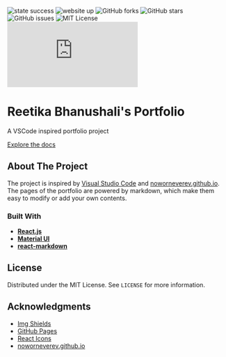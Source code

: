 ![state success](https://img.shields.io/badge/state-success-green.svg)
![website up](https://img.shields.io/website-up-down-green-red/http/shields.io.svg)
![GitHub forks](https://img.shields.io/github/forks/ReetikaNEU/rbhanushali.github.io.svg?style=social&label=Fork)
![GitHub stars](https://img.shields.io/github/stars/ReetikaNEU/rbhanushali.github.io.svg?style=social&label=Stars)
![GitHub issues](https://img.shields.io/github/issues/ReetikaNEU/rbhanushali.github.io.svg)
![MIT License](https://img.shields.io/github/license/ReetikaNEU/rbhanushali.github.io.svg)
![LinkedIn](https://github.com/ReetikaNEU/rbhanushali.github.io/blob/main/LICENSE.md)

# Reetika Bhanushali's Portfolio

A VSCode inspired portfolio project

[Explore the docs](https://github.com/noworneverev/react-vscode-portfolio/blob/main/README.md)

## About The Project

The project is inspired by [Visual Studio Code](https://github.com/microsoft/vscode) and [noworneverev.github.io](https://github.com/noworneverev/react-vscode-portfolio). The pages of the portfolio are powered by markdown, which make them easy to modify or add your own contents.

### Built With

- **[React.js](https://reactjs.org/)**
- **[Material UI](https://github.com/mui/material-ui)**
- **[react-markdown](https://github.com/remarkjs/react-markdown)**

## License

Distributed under the MIT License. See `LICENSE` for more information.

## Acknowledgments

- [Img Shields](https://shields.io/)
- [GitHub Pages](https://pages.github.com/)
- [React Icons](https://react-icons.github.io/react-icons/search/)
- [noworneverev.github.io](https://github.com/noworneverev/react-vscode-portfolio)